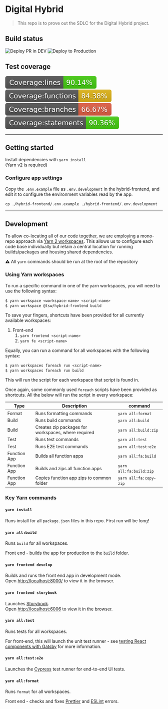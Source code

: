 # Digital Hybrid

> This repo is to prove out the SDLC for the Digital Hybrid project.

## Build status

![Deploy PR in DEV](https://github.com/dmwgroup/digital-hybrid/workflows/Deploy%20terraform%20and%20frontend%20to%20PR%20environment/badge.svg)
![Deploy to Production](https://github.com/dmwgroup/digital-hybrid/workflows/Deploy%20all%20the%20way%20to%20the%20PRODUCTION%20environment/badge.svg)

## Test coverage

![Test coverage: lines](./badges/badge-lines.svg)
![Test coverage: functions](./badges/badge-functions.svg)
![Test coverage: branches](./badges/badge-branches.svg)
![Test coverage: statements](./badges/badge-statements.svg)

---

## Getting started

Install dependencies with `yarn install`  
(Yarn v2 is required)

### Configure app settings

Copy the `.env.example` file as `.env.development` in the hybrid-frontend, and edit it to configure the environment variables read by the app.

    cp ./hybrid-frontend/.env.example ./hybrid-frontend/.env.development

---

## Development

To allow co-locating all of our code together, we are employing a mono-repo approach via [Yarn 2 workspaces](https://yarnpkg.com/features/workspaces). This allows us to configure each code base individually but retain a central location for running builds/packages and housing shared dependencies.

:warning: All `yarn` commands should be run at the root of the repository

### Using Yarn workspaces

To run a specific command in one of the yarn workspaces, you will need to use the following syntax:

```
$ yarn workspace <workspace-name> <script-name>
$ yarn workspace @tsw/hybrid-frontend build
```

To save your fingers, shortcuts have been provided for all currently available workspaces:

1. Front-end
   1. `yarn frontend <script-name>`
   1. `yarn fe <script-name>`

Equally, you can run a command for all workspaces with the following syntax:

```
$ yarn workspaces foreach run <script-name>
$ yarn workspaces foreach run build
```

This will run the script for each workspace that script is found in.

Once again, some commonly used `foreach` scripts have been provided as shortcuts. All the below will run the script in every workspace:

| Type         | Description                                         | command                 |
| ------------ | --------------------------------------------------- | ----------------------- |
| Format       | Runs formatting commands                            | `yarn all:format`       |
| Build        | Runs build commands                                 | `yarn all:build`        |
| Build        | Creates zip packages for workspaces, where required | `yarn all:build:zip`    |
| Test         | Runs test commands                                  | `yarn all:test`         |
| Test         | Runs E2E test commands                              | `yarn all:test:e2e`     |
| Function App | Builds all function apps                            | `yarn all:fa:build`     |
| Function App | Builds and zips all function apps                   | `yarn all:fa:build:zip` |
| Function App | Copies function app zips to common folder           | `yarn all:fa:copy-zip` |

### Key Yarn commands

#### `yarn install`

Runs install for all `package.json` files in this repo. First run will be long!

#### `yarn all:build`

Runs `build` for all workspaces.

Front end - builds the app for production to the `build` folder.

#### `yarn frontend develop`

Builds and runs the front end app in development mode.  
Open [http://localhost:8000/](http://localhost:8000/) to view it in the browser.

#### `yarn frontend storybook`

Launches [Storybook](https://storybook.js.org/).  
Open [http://localhost:6006](http://localhost:6006) to view it in the browser.

#### `yarn all:test`

Runs tests for all workspaces.

For front-end, this will launch the unit test runner - see [testing React components with Gatsby](https://www.gatsbyjs.com/docs/how-to/testing/testing-react-components/) for more information.

#### `yarn all:test:e2e`

Launches the [Cypress](https://www.cypress.io/) test runner for end-to-end UI tests.

#### `yarn all:format`

Runs `format` for all workspaces.

Front end - checks and fixes [Prettier](https://prettier.io/) and [ESLint](https://eslint.org/) errors.

